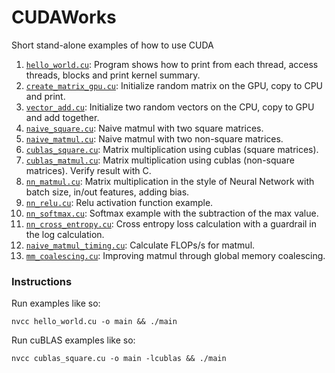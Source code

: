 # CUDAWorks

Short stand-alone examples of how to use CUDA

1. [`hello_world.cu`](hello_world.cu): Program shows how to print from each thread, access threads, blocks and print kernel summary.
2. [`create_matrix_gpu.cu`](create_matrix_gpu.cu): Initialize random matrix on the GPU, copy to CPU and print.
3. [`vector_add.cu`](vector_add.cu): Initialize two random vectors on the CPU, copy to GPU and add together.
4. [`naive_square.cu`](naive_square.cu): Naive matmul with two square matrices.
5. [`naive_matmul.cu`](naive_matmul.cu): Naive matmul with two non-square matrices.
6. [`cublas_square.cu`](cublas_square.cu): Matrix multiplication using cublas (square matrices).
7. [`cublas_matmul.cu`](cublas_matmul.cu): Matrix multiplication using cublas (non-square matrices). Verify result with C.
8. [`nn_matmul.cu`](nn_matmul.cu): Matrix multiplication in the style of Neural Network with batch size, in/out features, adding bias.
9. [`nn_relu.cu`](nn_relu.cu): Relu activation function example.
10. [`nn_softmax.cu`](nn_softmax.cu): Softmax example with the subtraction of the max value.
11. [`nn_cross_entropy.cu`](nn_cross_entropy.cu): Cross entropy loss calculation with a guardrail in the log calculation.
12. [`naive_matmul_timing.cu`](naive_matmul_timing.cu): Calculate FLOPs/s for matmul.
13. [`mm_coalescing.cu`](mm_coalescing.cu): Improving matmul through global memory coalescing.

### Instructions

Run examples like so:
```
nvcc hello_world.cu -o main && ./main
```

Run cuBLAS examples like so:
```
nvcc cublas_square.cu -o main -lcublas && ./main
```
